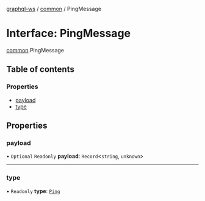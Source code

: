 [graphql-ws](../README.md) / [common](../modules/common.md) / PingMessage

# Interface: PingMessage

[common](../modules/common.md).PingMessage

## Table of contents

### Properties

- [payload](common.PingMessage.md#payload)
- [type](common.PingMessage.md#type)

## Properties

### payload

• `Optional` `Readonly` **payload**: `Record`<`string`, `unknown`\>

___

### type

• `Readonly` **type**: [`Ping`](../enums/common.MessageType.md#ping)
